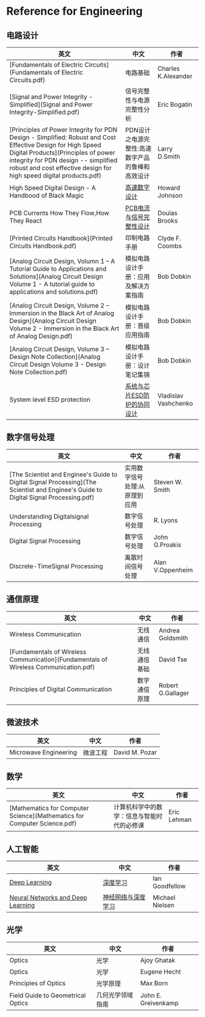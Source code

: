 # Reference for Engineering

## 电路设计

| 英文                                                         | 中文                                             | 作者                 |
| ------------------------------------------------------------ | ------------------------------------------------ | -------------------- |
| [Fundamentals of Electric Circuits](Fundamentals of Electric Circuits.pdf) | 电路基础 |Charles K.Alexander|
| [Signal and Power Integrity - Simplified](Signal and Power Integrity-Simplified.pdf) | 信号完整性与电源完整性分析                       | Eric Bogatin         |
| [Principles of Power Integrity for PDN Design - Simplified: Robust and Cost Effective Design for High Speed Digital Products](Principles of power integrity for PDN design -- simplified robust and cost effective design for high speed digital products.pdf) | PDN设计之电源完整性:高速数字产品的鲁棒和高效设计 | Larry D.Smith        |
| High Speed Digital Design - A Handbood of Black Magic        | [高速数字设计](高速数字设计.pdf)                       | Howard Johnson       |
| PCB Currents How They Flow,How They React                    | [PCB电流与信号完整性设计](PCB电流与信号完整性设计.pdf)      | Doulas Brooks        |
| [Printed Circuits Handbook](Printed Circuits Handbook.pdf)   | 印制电路手册                                     | Clyde F. Coombs      |
| [Analog Circuit Design, Volumn 1 – A Tutorial Guide to Applications and Solutions](Analog Circuit Design Volume 1 - A tutorial guide to applications and solutions.pdf) | 模拟电路设计手册：应用及解决方案指南             | Bob Dobkin           |
| [Analog Circuit Design, Volume 2 – Immersion in the Black Art of Analog Design](Analog Circuit Design Volume 2 - Immersion in the Black Art of Analog Design.pdf) | 模拟电路设计手册：晋级应用指南                   | Bob Dobkin           |
| [Analog Circuit Design, Volume 3 – Design Note Collection](Analog Circuit Design Volume 3 - Design Note Collection.pdf) | 模拟电路设计手册：设计笔记集锦                   | Bob Dobkin           |
| System level ESD protection                                  | [系统与芯片ESD防护的协同设计](系统与芯片ESD防护的协同设计.pdf) | Vladislav Vashchenko |

## 数字信号处理

| 英文                                                         | 中文                          | 作者             |
| ------------------------------------------------------------ | ----------------------------- | ---------------- |
| [The Scientist and Enginee's Guide to Digital Signal Processing](The Scientist and Enginee's Guide to Digital Signal Processing.pdf) | 实用数字信号处理:从原理到应用 | Steven W. Smith  |
| Understanding Digitalsignal Processing                       | 数字信号处理                  | R. Lyons         |
| Digital Signal Processing                                    | 数字信号处理                  | John G.Proakis   |
| Discrete-TimeSignal Processing                               | 离散时间信号处理              | Alan V.Oppenheim |

## 通信原理

| 英文                                                         | 中文         | 作者              |
| ------------------------------------------------------------ | ------------ | ----------------- |
| Wireless Communication                                       | 无线通信     | Andrea Goldsmith  |
| [Fundamentals of Wireless Communication](Fundamentals of Wireless Communication.pdf) | 无线通信基础 | David Tse         |
| Principles of Digital Communication                          | 数字通信原理 | Robert G.Gallager |

## 微波技术

| 英文                  | 中文     | 作者           |
| --------------------- | -------- | -------------- |
| Microwave Engineering | 微波工程 | David M. Pozar |

## 数学

| 英文                                                         | 中文                                       | 作者        |
| ------------------------------------------------------------ | ------------------------------------------ | ----------- |
| [Mathematics for Computer Science](Mathematics for Computer Science.pdf) | 计算机科学中的数学：信息与智能时代的必修课 | Eric Lehman |

## 人工智能

| 英文                                                         | 中文                                         | 作者            |
| ------------------------------------------------------------ | -------------------------------------------- | --------------- |
| [Deep Learning](https://www.deeplearningbook.org/)           | [深度学习](深度学习.pdf)                     | Ian Goodfellow  |
| [Neural Networks and Deep Learning](http://neuralnetworksanddeeplearning.com) | [神经网络与深度学习](神经网络与深度学习.pdf) | Michael Nielsen |

## 光学

| 英文                              | 中文             | 作者                |
| --------------------------------- | ---------------- | ------------------- |
| Optics                            | 光学             | Ajoy Ghatak         |
| Optics                            | 光学             | Eugene Hecht        |
| Principles of Optics              | 光学原理         | Max Born            |
| Field Guide to Geometrical Optics | 几何光学领域指南 | John E. Greivenkamp |